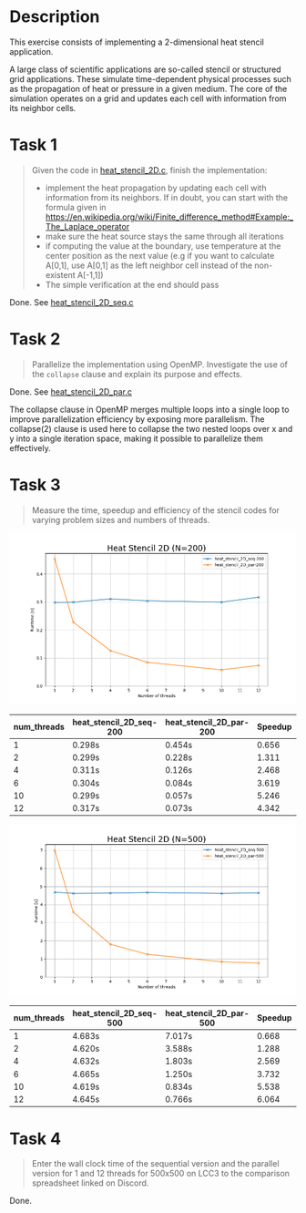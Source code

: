 # Description

This exercise consists of implementing a 2-dimensional heat stencil application.

A large class of scientific applications are so-called stencil or structured grid applications. These simulate time-dependent physical processes such as the propagation of heat or pressure in a given medium. The core of the simulation operates on a grid and updates each cell with information from its neighbor cells.

# Task 1

> Given the code in [heat_stencil_2D.c](heat_stencil_2D.c), finish the implementation:
>  - implement the heat propagation by updating each cell with information from its neighbors. If in doubt, you can start with the formula given in https://en.wikipedia.org/wiki/Finite_difference_method#Example:_The_Laplace_operator
>  - make sure the heat source stays the same through all iterations
>  - if computing the value at the boundary, use temperature at the center position as the next value (e.g if you want to calculate A[0,1], use A[0,1] as the left neighbor cell instead of the non-existent A[-1,1])
>  - The simple verification at the end should pass

Done. See [heat_stencil_2D_seq.c](./heat_stencil_2D_seq.c)

# Task 2

> Parallelize the implementation using OpenMP. Investigate the use of the `collapse` clause and explain its purpose and effects.

Done. See [heat_stencil_2D_par.c](./heat_stencil_2D_par.c)

The collapse clause in OpenMP merges multiple loops into a single loop to improve parallelization efficiency by exposing more parallelism. The collapse(2) clause is used here to collapse the two nested loops over x and y into a single iteration space, making it possible to parallelize them effectively.


# Task 3

> Measure the time, speedup and efficiency of the stencil codes for varying problem sizes and numbers of threads.

![Heat Stencil 2D (N=200).png](./results/Heat%20Stencil%202D%20(N=200).png)

| num_threads | heat_stencil_2D_seq-200 | heat_stencil_2D_par-200 | Speedup | Efficiency |
|---|---|---|---|---|
| 1 | 0.298s | 0.454s | 0.656 | 0.656 |
| 2 | 0.299s | 0.228s | 1.311 | 0.656 |
| 4 | 0.311s | 0.126s | 2.468 | 0.617 |
| 6 | 0.304s | 0.084s | 3.619 | 0.603 |
| 10 | 0.299s | 0.057s | 5.246 | 0.525 |
| 12 | 0.317s | 0.073s | 4.342 | 0.362 |


![Heat Stencil 2D (N=500).png](./results/Heat%20Stencil%202D%20(N=500).png)

| num_threads | heat_stencil_2D_seq-500 | heat_stencil_2D_par-500 | Speedup | Efficiency |
|---|---|---|---|---|
| 1 | 4.683s | 7.017s | 0.668 | 0.668 |
| 2 | 4.620s | 3.588s | 1.288 | 0.644 |
| 4 | 4.632s | 1.803s | 2.569 | 0.642 |
| 6 | 4.665s | 1.250s | 3.732 | 0.622 |
| 10 | 4.619s | 0.834s | 5.538 | 0.554 |
| 12 | 4.645s | 0.766s | 6.064 | 0.505 |

# Task 4

> Enter the wall clock time of the sequential version and the parallel version for 1 and 12 threads for 500x500 on LCC3 to the comparison spreadsheet linked on Discord.

Done.